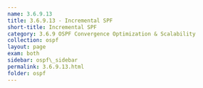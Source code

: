 ```yaml
---
name: 3.6.9.13
title: 3.6.9.13 - Incremental SPF
short-title: Incremental SPF
category: 3.6.9 OSPF Convergence Optimization & Scalability
collection: ospf
layout: page
exam: both
sidebar: ospf\_sidebar
permalink: 3.6.9.13.html
folder: ospf
---
```

